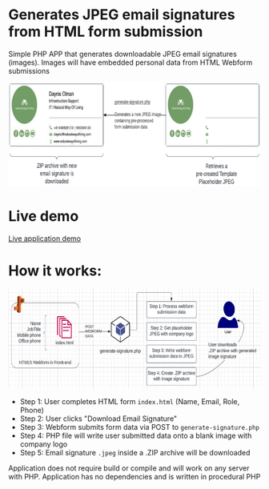 # Generates JPEG email signatures from HTML form submission
Simple PHP APP that generates downloadable JPEG email signatures (images).
Images will have embedded personal data from HTML Webform submissions

<img src="images/application-diagram-2.png?raw=true" width="756" height="209">

# Live demo
[Live application demo](https://emailsignature.naturalwayofliving.com/)


# How it works:
<img src="images/application-diagram.png?raw=true" width="650" height="200">

- Step 1: User completes HTML form `index.html` (Name, Email, Role, Phone)
- Step 2: User clicks "Download Email Signature"
- Step 3: Webform submits form data via POST to `generate-signature.php`
- Step 4: PHP file will write user submitted data onto a blank image with company logo
- Step 5: Email signature `.jpeg` inside a .ZIP archive will be downloaded

Application does not require build or compile and will work 
on any server with PHP. Application has no dependencies and 
is written in procedural PHP
